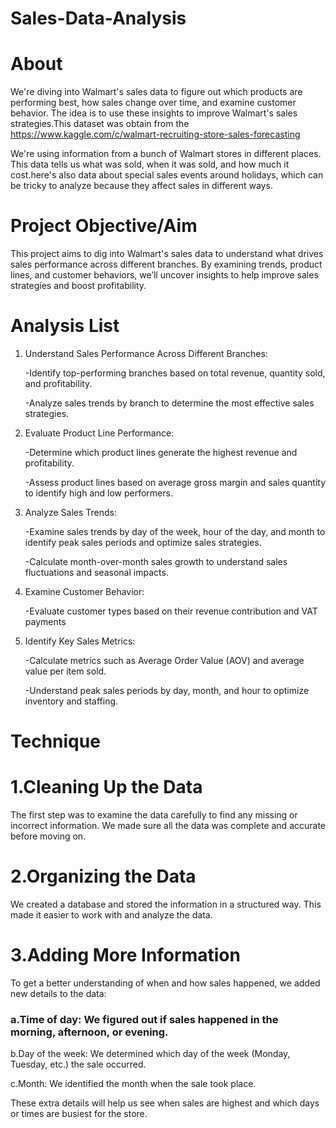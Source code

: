 # Sales-Data-Analysis
# About
We're diving into Walmart's sales data to figure out which products are performing best, how sales change over time, and examine customer behavior. The idea is to use these insights to improve Walmart's sales strategies.This dataset was obtain from the https://www.kaggle.com/c/walmart-recruiting-store-sales-forecasting

We're using information from a bunch of Walmart stores in different places. This data tells us what was sold, when it was sold, and how much it cost.here's also data about special sales events around holidays, which can be tricky to analyze because they affect sales in different ways.
# Project Objective/Aim
This project aims to dig into Walmart's sales data to understand what drives sales performance across different branches. By examining trends, product lines, and customer behaviors, we’ll uncover insights to help improve sales strategies and boost profitability.

# Analysis List

1. Understand Sales Performance Across Different Branches:

   -Identify top-performing branches based on total revenue, quantity sold, and profitability.
   
   -Analyze sales trends by branch to determine the most effective sales strategies.

2. Evaluate Product Line Performance:
   
   -Determine which product lines generate the highest revenue and profitability.
   
   -Assess product lines based on average gross margin and sales quantity to identify high and low performers.

3. Analyze Sales Trends:

   -Examine sales trends by day of the week, hour of the day, and month to identify peak sales periods and optimize sales strategies.

   -Calculate month-over-month sales growth to understand sales fluctuations and seasonal impacts.

4. Examine Customer Behavior:

   -Evaluate customer types based on their revenue contribution and VAT payments

5. Identify Key Sales Metrics:

   -Calculate metrics such as Average Order Value (AOV) and average value per item sold.

   -Understand peak sales periods by day, month, and hour to optimize inventory and staffing.


# Technique
# 1.Cleaning Up the Data

The first step was to examine the data carefully to find any missing or incorrect information. We made sure all the data was complete and accurate before moving on.

# 2.Organizing the Data

We created a database and stored the information in a structured way. This made it easier to work with and analyze the data.

# 3.Adding More Information

To get a better understanding of when and how sales happened, we added new details to the data:

### a.Time of day: We figured out if sales happened in the morning, afternoon, or evening.

b.Day of the week: We determined which day of the week (Monday, Tuesday, etc.) the sale occurred.

c.Month: We identified the month when the sale took place.

These extra details will help us see when sales are highest and which days or times are busiest for the store.
